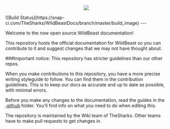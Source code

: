 <p style="text-align:center;">
<img src="http://i.imgur.com/kg3pqR6.png">
</p>
![Build Status](https://snap-ci.com/TheSharks/WildBeastDocs/branch/master/build_image)
---

Welcome to the now open source WildBeast documentation!
  
This repository hosts the official documentation for WildBeast so you can contribute to it and suggest changes that we may not have thought about.

###Important notice: This repository has stricter guidelines than our other repos.
  
When you make contributions to this repository, you have a more precise writing styleguide to follow. You can find them in the contribution guidelines.
This is to keep our docs as accurate and up to date as possible, with minimal errors.
  
Before you make any changes to the documentation, read the guides in the [.github](https://github.com/TheSharks/WildBeastDocs/tree/master/.github) folder. You'll find info on what you need to do when editing this.
  
The repository is maintained by the Wiki team of TheSharks. Other teams have to make pull requests to get changes in.
